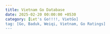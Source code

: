 ```yaml
---
title: Vietnam Go Database
date: 2025-02-20 00:00:00 +0530
category: [Let's Go!!!!, VietGo]
tag: [Go, Baduk, Weiqi, Vietnam, Go Ratings]
---
```

